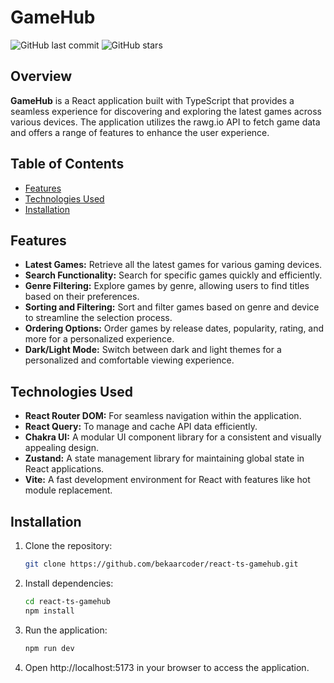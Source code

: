 # GameHub

![GitHub last commit](https://img.shields.io/github/last-commit/bekaarcoder/react-ts-gamehub)
![GitHub stars](https://img.shields.io/github/stars/bekaarcoder/react-ts-gamehub?style=social)

## Overview

**GameHub** is a React application built with TypeScript that provides a seamless experience for discovering and exploring the latest games across various devices. The application utilizes the rawg.io API to fetch game data and offers a range of features to enhance the user experience.

## Table of Contents

-   [Features](#features)
-   [Technologies Used](#technologies-used)
-   [Installation](#installation)

## Features

-   **Latest Games:** Retrieve all the latest games for various gaming devices.
-   **Search Functionality:** Search for specific games quickly and efficiently.
-   **Genre Filtering:** Explore games by genre, allowing users to find titles based on their preferences.
-   **Sorting and Filtering:** Sort and filter games based on genre and device to streamline the selection process.
-   **Ordering Options:** Order games by release dates, popularity, rating, and more for a personalized experience.
-   **Dark/Light Mode:** Switch between dark and light themes for a personalized and comfortable viewing experience.

## Technologies Used

-   **React Router DOM:** For seamless navigation within the application.
-   **React Query:** To manage and cache API data efficiently.
-   **Chakra UI:** A modular UI component library for a consistent and visually appealing design.
-   **Zustand:** A state management library for maintaining global state in React applications.
-   **Vite:** A fast development environment for React with features like hot module replacement.

## Installation

1. Clone the repository:

    ```bash
    git clone https://github.com/bekaarcoder/react-ts-gamehub.git
    ```

2. Install dependencies:

    ```bash
    cd react-ts-gamehub
    npm install
    ```

3. Run the application:

    ```bash
    npm run dev
    ```

4. Open http://localhost:5173 in your browser to access the application.
